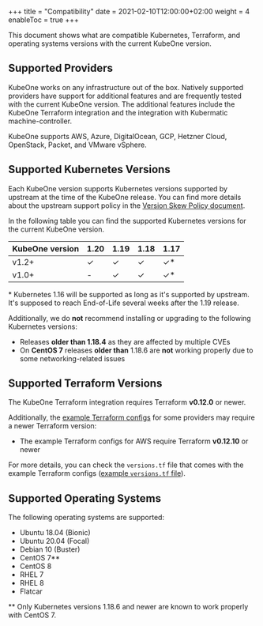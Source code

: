 +++
title = "Compatibility"
date = 2021-02-10T12:00:00+02:00
weight = 4
enableToc = true
+++

This document shows what are compatible Kubernetes, Terraform, and operating
systems versions with the current KubeOne version.

## Supported Providers

KubeOne works on any infrastructure out of the box. Natively supported
providers have support for additional features and are frequently tested with
the current KubeOne version. The additional features include the KubeOne
Terraform integration and the integration with Kubermatic machine-controller.

KubeOne supports AWS, Azure, DigitalOcean, GCP, Hetzner Cloud,
OpenStack, Packet, and VMware vSphere.

## Supported Kubernetes Versions

Each KubeOne version supports Kubernetes versions supported by upstream at the
time of the KubeOne release. You can find more details about the upstream
support policy in the [Version Skew Policy document][upstream-supported-versions].

In the following table you can find the supported Kubernetes versions for the
current KubeOne version.


| KubeOne version | 1.20       | 1.19 | 1.18 | 1.17 |
| --------------- | ---------- | ---- | ---- | ---- |
| v1.2+         | ✓ | ✓    | ✓    | ✓*   |
| v1.0+         | - | ✓    | ✓    | ✓*   |

\* Kubernetes 1.16 will be supported as long as it's supported by upstream.
It's supposed to reach End-of-Life several weeks after the 1.19 release.

Additionally, we do **not** recommend installing or upgrading to the following
Kubernetes versions:

* Releases **older than 1.18.4** as they are affected by multiple CVEs
* On **CentOS 7** releases **older than** 1.18.6 are **not** working
  properly due to some networking-related issues

## Supported Terraform Versions

The KubeOne Terraform integration requires Terraform **v0.12.0** or newer.

Additionally, the [example Terraform configs][terraform-configs] for some
providers may require a newer Terraform version:

* The example Terraform configs for AWS require Terraform **v0.12.10** or newer

For more details, you can check the `versions.tf` file that comes with the
example Terraform configs ([example `versions.tf` file][aws-versions-tf]).

## Supported Operating Systems

The following operating systems are supported:

* Ubuntu 18.04 (Bionic)
* Ubuntu 20.04 (Focal)
* Debian 10 (Buster)
* CentOS 7**
* CentOS 8
* RHEL 7
* RHEL 8
* Flatcar

\*\* Only Kubernetes versions 1.18.6 and newer are known to work properly with
CentOS 7.

[upstream-supported-versions]: https://kubernetes.io/docs/setup/release/version-skew-policy/#supported-versions
[kubernetes-issue-93194]: https://github.com/kubernetes/kubernetes/issues/93194
[terraform-configs]: https://github.com/kubermatic/kubeone/tree/master/examples/terraform
[aws-versions-tf]: https://github.com/kubermatic/kubeone/blob/master/examples/terraform/aws/versions.tf
